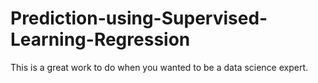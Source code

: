 # Prediction-using-Supervised-Learning-Regression
This is a great work to do when you wanted to be a data science expert.
